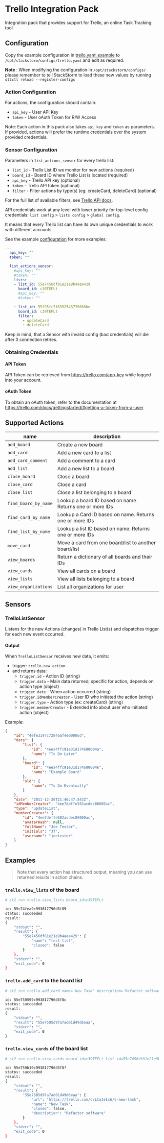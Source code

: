 # Trello Integration Pack

Integration pack that provides support for Trello, an online Task Tracking tool

## Configuration

Copy the example configuration in [trello.yaml.example](./trello.yaml.example)
to `/opt/stackstorm/configs/trello.yaml` and edit as required.

**Note** : When modifying the configuration in `/opt/stackstorm/configs/` please
           remember to tell StackStorm to load these new values by running
           `st2ctl reload --register-configs`

### Action Configuration

For actions, the configuration should contain:

* `api_key` - User API Key
* `token` - User oAuth Token for R/W Access

Note: Each action in this pack also takes `api_key` and `token` as parameters.
If provided, actions will prefer the runtime credentials over the system provided
credentials.

### Sensor Configuration

Parameters in `list_actions_sensor` for every trello list:

* `list_id` - Trello List ID we monitor for new actions (required)
* `board_id` - Board ID where Trello List is located (required)
* `api_key` - Trello API key (optional)
* `token` - Trello API token (optional)
* `filter` - Filter actions by type(s) (eg. createCard, deleteCard) (optional)

For the full list of available filters, see
[Trello API docs](https://trello.com/docs/api/list/index.html#get-1-lists-idlist-actions).

API credentials work at any level with lower priority for top-level config credentials:
`list config` > `lists config` > `global config`.

It means that every Trello list can have its own unique credentials to work with different accounts.

See the example [configuration](trello.yaml.example) for more examples:

```yaml
---
  api_key: ""
  token: ""

  list_actions_sensor:
    #api_key: ""
    #token: ""
    lists:
    - list_id: 55e7456df81e21e9b4aea429
      board_id: c39TEFLt
      #api_key: ""
      #token: ""

    - list_id: 55f95fc7f6352543770088be
      board_id: c39TEFLt
      filter:
        - updateCard
        - deleteCard
```

Keep in mind, that a Sensor with invalid config (bad credentials) will die after 3 connection retries.

### Obtaining Credentials
#### API Token

API Token can be retrieved from https://trello.com/app-key while logged into your
account.

#### oAuth Token

To obtain an oAuth token, refer to the documentation at
https://trello.com/docs/gettingstarted/#getting-a-token-from-a-user

## Supported Actions

 name                  | description                                               
---------------------- | ----------------------------------------------------------
 `add_board`          | Create a new board                                        
 `add_card`           | Add a new card to a list
 `add_card_comment`   | Add a comment to a card                                   
 `add_list`           | Add a new list to a board                                 
 `close_board`        | Close a board                                             
 `close_card`         | Close a card                                              
 `close_list`         | Close a list belonging to a board                         
 `find_board_by_name` | Lookup a board ID based on name. Returns one or more IDs  
 `find_card_by_name`  | Lookup a Card ID based on name. Returns one or more IDs   
 `find_list_by_name`  | Lookup a list ID based on name. Returns one or more IDs   
 `move_card`          | Move a card from one board/list to another board/list     
 `view_boards`        | Return a dictionary of all boards and their IDs           
 `view_cards`         | View all cards on a board                                 
 `view_lists`         | View all lists belonging to a board                       
 `view_organizations` | List all organizations for user                           

## Sensors

### TrelloListSensor

Listens for the new Actions (changes) in Trello List(s) and dispatches trigger for each new event occurred.

#### Output

When `TrelloListSensor` receives new data, it emits:
* trigger: `trello.new_action`
* and returns data:
  * `trigger.id` - Action ID (string)
  * `trigger.data` - Main data returned, specific for action, depends on action type (object)
  * `trigger.date` - When action occurred (string)
  * `trigger.idMemberCreator` - User ID who initiated the action (string)
  * `trigger.type` - Action type (ex: createCard) (string)
  * `trigger.memberCreator` - Extended info about user who initiated action (object)

Example:
```json
{
    "id": "4efe3147c72846af4e00006d",
    "data": {
        "list": {
            "id": "4eea4ffc91e31d174600004a",
            "name": "To Do Later"
        },
        "board": {
            "id": "4eea4ffc91e31d1746000046",
            "name": "Example Board"
        },
        "old": {
            "name": "To Do Eventually"
        }
    },
    "date": "2011-12-30T21:46:47.843Z",
    "idMemberCreator": "4ee7deffe582acdec80000ac",
    "type": "updateList",
    "memberCreator": {
        "id": "4ee7deffe582acdec80000ac",
        "avatarHash": null,
        "fullName": "Joe Tester",
        "initials": "JT",
        "username": "joetester"
    }
}
```

## Examples

> Note that every action has structured output, meaning you can use returned results in action chains.

### `trello.view_lists` of the board

```sh
# st2 run trello.view_lists board_id=c39TEFLt

id: 55e74fea9c993817796d3f89
status: succeeded
result:
{
    "stdout": "",
    "result": {
        "55e7456df81e21e9b4aea429": {
            "name": "test-list",
            "closed": false
        }
    },
    "stderr": "",
    "exit_code": 0
}
```

### `trello.add_card` to the board list

```sh
# st2 run trello.add_card name='New Task' description='Refactor software' board_id=c39TEFLt list_id=55e7456df81e21e9b4aea429

id: 55e750599c993817796d3f8c
status: succeeded
result:
{
    "stdout": "",
    "result": "55e7505d97a7ad01d49d6eaa",
    "stderr": "",
    "exit_code": 0
}
```

### `trello.view_cards` of the board list

```sh
# st2 run trello.view_cards board_id=c39TEFLt list_id=55e7456df81e21e9b4aea429

id: 55e750b19c993817796d3f8f
status: succeeded
result:
{
    "stdout": "",
    "result": {
        "55e7505d97a7ad01d49d6eaa": {
            "url": "https://trello.com/c/LCaJeIc6/5-new-task",
            "name": "New Task",
            "closed": false,
            "description": "Refactor software"
        }
    },
    "stderr": "",
    "exit_code": 0
}
```
